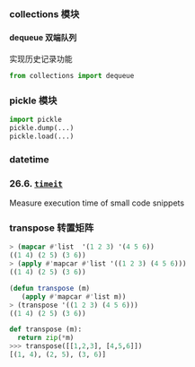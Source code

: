 



### collections 模块

#### dequeue 双端队列

实现历史记录功能

```python
from collections import dequeue
```



### pickle 模块

```python
import pickle
pickle.dump(...)
pickle.load(...)
```



### datetime



### 26.6. [`timeit`](https://docs.python.org/2/library/timeit.html#module-timeit)

Measure execution time of small code snippets

### transpose 转置矩阵

```lisp
> (mapcar #'list  '(1 2 3) '(4 5 6))
((1 4) (2 5) (3 6))
> (apply #'mapcar #'list '((1 2 3) (4 5 6)))
((1 4) (2 5) (3 6))

(defun transpose (m) 
   (apply #'mapcar #'list m)) 
> (transpose '((1 2 3) (4 5 6))) 
((1 4) (2 5) (3 6))
```

```python
def transpose (m): 
  return zip(*m) 
>>> transpose([[1,2,3], [4,5,6]]) 
[(1, 4), (2, 5), (3, 6)]
```











